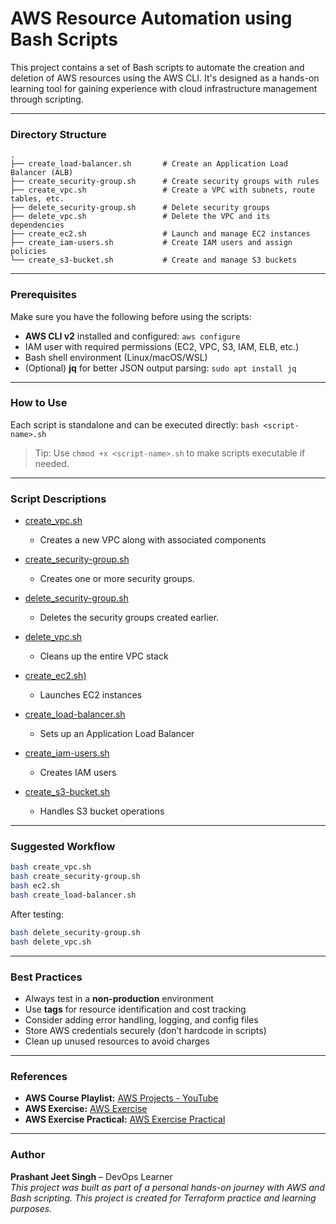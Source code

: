 # AWS Resource Automation using Bash Scripts

This project contains a set of Bash scripts to automate the creation and deletion of AWS resources using the AWS CLI. It's designed as a hands-on learning tool for gaining experience with cloud infrastructure management through scripting.

---

### Directory Structure

```
.
├── create_load-balancer.sh       # Create an Application Load Balancer (ALB)
├── create_security-group.sh      # Create security groups with rules
├── create_vpc.sh                 # Create a VPC with subnets, route tables, etc.
├── delete_security-group.sh      # Delete security groups
├── delete_vpc.sh                 # Delete the VPC and its dependencies
├── create_ec2.sh                 # Launch and manage EC2 instances
├── create_iam-users.sh           # Create IAM users and assign policies
└── create_s3-bucket.sh           # Create and manage S3 buckets
```

---

### Prerequisites

Make sure you have the following before using the scripts:

- **AWS CLI v2** installed and configured: `aws configure`
- IAM user with required permissions (EC2, VPC, S3, IAM, ELB, etc.)
- Bash shell environment (Linux/macOS/WSL)
- (Optional) **jq** for better JSON output parsing: `sudo apt install jq`

---

### How to Use

Each script is standalone and can be executed directly: `bash <script-name>.sh`

> Tip: Use `chmod +x <script-name>.sh` to make scripts executable if needed.

---

### Script Descriptions

- [create_vpc.sh](create_vpc.sh)
    - Creates a new VPC along with associated components

- [create_security-group.sh](create_security-group.sh)
    - Creates one or more security groups.

- [delete_security-group.sh](delete_security-group.sh)
    - Deletes the security groups created earlier.

- [delete_vpc.sh](delete_vpc.sh)
    - Cleans up the entire VPC stack

- [create_ec2.sh)](create_ec2.sh)
    - Launches EC2 instances

- [create_load-balancer.sh](create_load-balancer.sh)
    - Sets up an Application Load Balancer

- [create_iam-users.sh](create_iam-users.sh)
    - Creates IAM users

- [create_s3-bucket.sh](create_s3-bucket.sh)
    - Handles S3 bucket operations

---

### Suggested Workflow

```bash
bash create_vpc.sh
bash create_security-group.sh
bash ec2.sh
bash create_load-balancer.sh
```

After testing:

```bash
bash delete_security-group.sh
bash delete_vpc.sh
```

---

### Best Practices

- Always test in a **non-production** environment
- Use **tags** for resource identification and cost tracking
- Consider adding error handling, logging, and config files
- Store AWS credentials securely (don’t hardcode in scripts)
- Clean up unused resources to avoid charges

---

### References
- **AWS Course Playlist:** [AWS Projects - YouTube](https://youtube.com/playlist?list=PLdpzxOOAlwvLNOxX0RfndiYSt1Le9azze&si=iHn7rWgUDeXbOrd8)
- **AWS Exercise:** [AWS Exercise](https://docs.aws.amazon.com/vpc/latest/userguide/vpc-example-private-subnets-nat.html)
- **AWS Exercise Practical:** [AWS Exercise Practical](https://www.youtube.com/watch?v=FZPTL_kNvXc&t=1799s&ab_channel=Abhishek.Veeramalla)

---

### Author

**Prashant Jeet Singh** – DevOps Learner  
_This project was built as part of a personal hands-on journey with AWS and Bash scripting. This project is created for Terraform practice and learning purposes._
